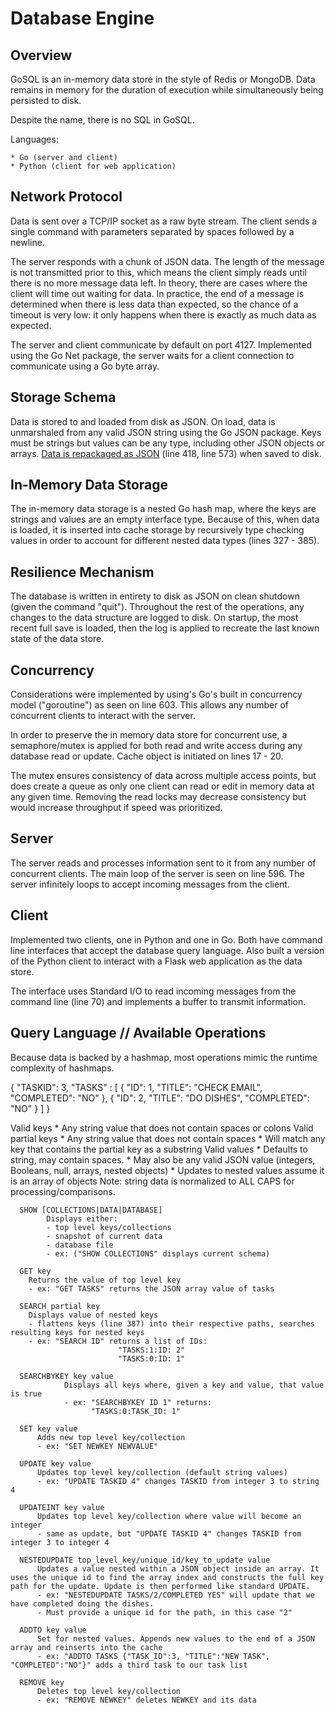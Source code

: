 Database Engine
=====================

Overview
-------------
GoSQL is an in-memory data store in the style of Redis or MongoDB. Data remains in memory for the duration of execution while simultaneously being persisted to disk.
 
Despite the name, there is no SQL in GoSQL.

Languages:

    * Go (server and client)
    * Python (client for web application)

Network Protocol
------------------------
Data is sent over a TCP/IP socket as a raw byte stream. The client sends a single command with parameters separated by spaces followed by a newline.

The server responds with a chunk of JSON data. The length of the message is not transmitted prior to this, which means the client simply reads until there is no more message data left. In theory, there are cases where the client will time out waiting for data. In practice, the end of a message is determined when there is less data than expected, so the chance of a timeout is very low: it only happens when there is exactly as much data as expected.

The server and client communicate by default on port 4127. Implemented using the Go Net package, the server waits for a client connection to communicate using a Go byte array.

Storage Schema
------------------------

Data is stored to and loaded from disk as JSON. On load, data is unmarshaled from any valid JSON string using the Go JSON package. Keys must be strings but values can be any type, including other JSON objects or arrays. [Data is repackaged as JSON](https://github.com/robinske/db_engine/blob/master/server.go#L418) (line 418, line 573) when saved to disk.

In-Memory Data Storage
-----------------------------------

The in-memory data storage is a nested Go hash map, where the keys are strings and values are an empty interface type. Because of this, when data is loaded, it is inserted into cache storage by recursively type checking values in order to account for different nested data types (lines 327 - 385).

Resilience Mechanism
-------------------------------

The database is written in entirety to disk as JSON on clean shutdown (given the command "quit"). Throughout the rest of the operations, any changes to the data structure are logged to disk. On startup, the most recent full save is loaded, then the log is applied to recreate the last known state of the data store. 

Concurrency
------------------

Considerations were implemented by using's Go's built in concurrency model ("goroutine") as seen on line 603. This allows any number of concurrent clients to interact with the server.

In order to preserve the in memory data store for concurrent use, a semaphore/mutex is applied for both read and write access during any database read or update. Cache object is initiated on lines 17 - 20.

The mutex ensures consistency of data across multiple access points, but does create a queue as only one client can read or edit in memory data at any given time. Removing the read locks may decrease consistency but would increase throughput if speed was prioritized.

Server
---------

The server reads and processes information sent to it from any number of concurrent clients. The main loop of the server is seen on line 596. The server infinitely loops to accept incoming messages from the client.

Client
--------

Implemented two clients, one in Python and one in Go. Both have command line interfaces that accept the database query language. Also built a version of the Python client to interact with a Flask web application as the data store.

The interface uses Standard I/O to read incoming messages from the command line (line 70) and implements a buffer to transmit information.

Query Language // Available Operations
----------------------------------------------------------

Because data is backed by a hashmap, most operations mimic the runtime complexity of hashmaps.

  {
      "TASKID": 3,
      "TASKS" : 
                [
                    {
                        "ID": 1,
                        "TITLE": "CHECK EMAIL",
                        "COMPLETED": "NO"
                    },
                    {
                        "ID": 2,
                        "TITLE": "DO DISHES",
                        "COMPLETED": "NO"
                    }
                ]
  }

Valid keys
    * Any string value that does not contain spaces or colons
Valid partial keys
    * Any string value that does not contain spaces
    * Will match any key that contains the partial key as a substring
Valid values
    * Defaults to string, may contain spaces. 
    * May also be any valid JSON value (integers, Booleans, null, arrays, nested objects)
    * Updates to nested values assume it is an array of objects
Note: string data is normalized to ALL CAPS for processing/comparisons.

	  SHOW [COLLECTIONS|DATA|DATABASE]
		    Displays either:
		    - top level keys/collections 
		    - snapshot of current data
		    - database file
		    - ex: ("SHOW COLLECTIONS" displays current schema)

	  GET key
        Returns the value of top level key
        - ex: "GET TASKS" returns the JSON array value of tasks

	  SEARCH partial key
        Displays value of nested keys
        - flattens keys (line 387) into their respective paths, searches resulting keys for nested keys
        - ex: "SEARCH ID" returns a list of IDs:
							"TASKS:1:ID: 2"
							"TASKS:0:ID: 1"

	  SEARCHBYKEY key value
				Displays all keys where, given a key and value, that value is true
				- ex: "SEARCHBYKEY ID 1" returns:
				      "TASKS:0:TASK_ID: 1"

	  SET key value
	      Adds new top level key/collection
	      - ex: "SET NEWKEY NEWVALUE"

	  UPDATE key value
	      Updates top level key/collection (default string values)
	      - ex: "UPDATE TASKID 4" changes TASKID from integer 3 to string 4

	  UPDATEINT key value
	      Updates top level key/collection where value will become an integer
	      - same as update, but "UPDATE TASKID 4" changes TASKID from integer 3 to integer 4

	  NESTEDUPDATE top_level_key/unique_id/key_to_update value
	      Updates a value nested within a JSON object inside an array. It uses the unique id to find the array index and constructs the full key path for the update. Update is then performed like standard UPDATE.
	      - ex: "NESTEDUPDATE TASKS/2/COMPLETED YES" will update that we have completed doing the dishes.
	      - Must provide a unique id for the path, in this case "2"

	  ADDTO key value
	      Set for nested values. Appends new values to the end of a JSON array and reinserts into the cache
	      - ex: "ADDTO TASKS {"TASK_ID":3, "TITLE":"NEW TASK", "COMPLETED":"NO"}" adds a third task to our task list

	  REMOVE key
	      Deletes top level key/collection
	      - ex: "REMOVE NEWKEY" deletes NEWKEY and its data
